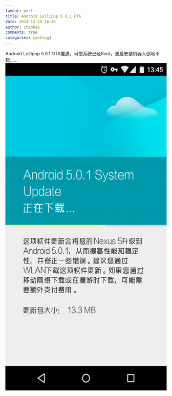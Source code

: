 ```yaml
---
layout: post
title: Android Lollipop 5.0.1 OTA
date: 2014-12-19 16:44
author: zhaohao
comments: true
categories: [weblog]
---
```

Android Lollipop 5.0.1 OTA推送，可惜系统已经Root，重启安装机器人倒地不起……
<a href="/Media/Screenshot_2014-12-19-13-45-18.png"><img src="/Media/Screenshot_2014-12-19-13-45-18.png" alt="Screenshot_2014-12-19-13-45-18" width="576" height="1024" class="alignnone size-large wp-image-854" /></a>
